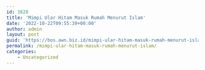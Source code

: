 ```yaml
---
id: 3828
title: 'Mimpi Ular Hitam Masuk Rumah Menurut Islam'
date: '2022-10-22T09:55:39+00:00'
author: admin
layout: post
guid: 'https://bos.awn.biz.id/mimpi-ular-hitam-masuk-rumah-menurut-islam/'
permalink: /mimpi-ular-hitam-masuk-rumah-menurut-islam/
categories:
    - Uncategorized
---
```


